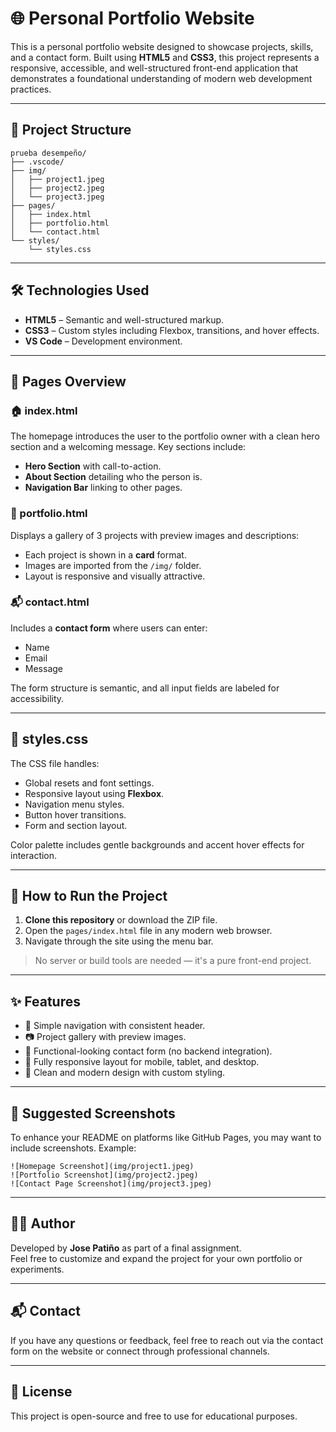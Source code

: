 # 🌐 Personal Portfolio Website

This is a personal portfolio website designed to showcase projects, skills, and a contact form. Built using **HTML5** and **CSS3**, this project represents a responsive, accessible, and well-structured front-end application that demonstrates a foundational understanding of modern web development practices.

---

## 📁 Project Structure

```
prueba desempeño/
├── .vscode/
├── img/
│   ├── project1.jpeg
│   ├── project2.jpeg
│   └── project3.jpeg
├── pages/
│   ├── index.html
│   ├── portfolio.html
│   └── contact.html
└── styles/
    └── styles.css
```

---

## 🛠️ Technologies Used

- **HTML5** – Semantic and well-structured markup.
- **CSS3** – Custom styles including Flexbox, transitions, and hover effects.
- **VS Code** – Development environment.

---

## 🧩 Pages Overview

### 🏠 index.html
The homepage introduces the user to the portfolio owner with a clean hero section and a welcoming message. Key sections include:
- **Hero Section** with call-to-action.
- **About Section** detailing who the person is.
- **Navigation Bar** linking to other pages.

### 💼 portfolio.html
Displays a gallery of 3 projects with preview images and descriptions:
- Each project is shown in a **card** format.
- Images are imported from the `/img/` folder.
- Layout is responsive and visually attractive.

### 📬 contact.html
Includes a **contact form** where users can enter:
- Name
- Email
- Message

The form structure is semantic, and all input fields are labeled for accessibility.

---

## 🎨 styles.css

The CSS file handles:
- Global resets and font settings.
- Responsive layout using **Flexbox**.
- Navigation menu styles.
- Button hover transitions.
- Form and section layout.

Color palette includes gentle backgrounds and accent hover effects for interaction.

---

## 🚀 How to Run the Project

1. **Clone this repository** or download the ZIP file.
2. Open the `pages/index.html` file in any modern web browser.
3. Navigate through the site using the menu bar.

> No server or build tools are needed — it's a pure front-end project.

---

## ✨ Features

- 🔗 Simple navigation with consistent header.
- 📷 Project gallery with preview images.
- 📩 Functional-looking contact form (no backend integration).
- 📱 Fully responsive layout for mobile, tablet, and desktop.
- 🎨 Clean and modern design with custom styling.

---

## 📸 Suggested Screenshots

To enhance your README on platforms like GitHub Pages, you may want to include screenshots. Example:

```
![Homepage Screenshot](img/project1.jpeg)
![Portfolio Screenshot](img/project2.jpeg)
![Contact Page Screenshot](img/project3.jpeg)
```

---

## 👨‍💻 Author

Developed by **Jose Patiño** as part of a final assignment.  
Feel free to customize and expand the project for your own portfolio or experiments.

---

## 📬 Contact

If you have any questions or feedback, feel free to reach out via the contact form on the website or connect through professional channels.

---

## 📄 License

This project is open-source and free to use for educational purposes.
